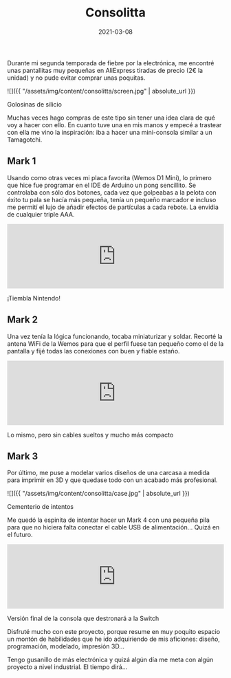 ﻿---
layout: post
title: Consolitta
date: 2021-03-08
description: Mucho conocimiento en un espacio muy pequeñito
img: assets/img/cover/consolitta.jpg
tags: [DIY]
status: published
---

Durante mi segunda temporada de fiebre por la electrónica, me encontré unas pantallitas muy pequeñas en AliExpress tiradas de precio (2€ la unidad) y no pude evitar comprar unas poquitas.

![]({{ "/assets/img/content/consolitta/screen.jpg" | absolute_url }})
<p class="image-caption">Golosinas de silicio</p>

Muchas veces hago compras de este tipo sin tener una idea clara de qué voy a hacer con ello. En cuanto tuve una en mis manos y empecé a trastear con ella me vino la inspiración: iba a hacer una mini-consola similar a un Tamagotchi.

## Mark 1
Usando como otras veces mi placa favorita (Wemos D1 Mini), lo primero que hice fue programar en el IDE de Arduino un pong sencillito. Se controlaba con sólo dos botones, cada vez que golpeabas a la pelota con éxito tu pala se hacía más pequeña, tenía un pequeño marcador e incluso me permití el lujo de añadir efectos de partículas a cada rebote. La envidia de cualquier triple AAA.

<div class="video-container">
  <iframe style="width: 100%;" src="https://www.youtube.com/embed/h5rrQGdH1ZA?rel=0" frameborder="0" gesture="media" allow="encrypted-media" allowfullscreen></iframe>
</div>
<p class="image-caption">¡Tiembla Nintendo!</p>

## Mark 2
Una vez tenía la lógica funcionando, tocaba miniaturizar y soldar. Recorté la antena WiFi de la Wemos para que el perfil fuese tan pequeño como el de la pantalla y fijé todas las conexiones con buen y fiable estaño.

<div class="video-container">
  <iframe style="width: 100%;" src="https://www.youtube.com/embed/rZoSZrTkNFo?rel=0" frameborder="0" gesture="media" allow="encrypted-media" allowfullscreen></iframe>
</div>
<p class="image-caption">Lo mismo, pero sin cables sueltos y mucho más compacto</p>

## Mark 3
Por último, me puse a modelar varios diseños de una carcasa a medida para imprimir en 3D y que quedase todo con un acabado más profesional.

![]({{ "/assets/img/content/consolitta/case.jpg" | absolute_url }})
<p class="image-caption">Cementerio de intentos</p>

Me quedó la espinita de intentar hacer un Mark 4 con una pequeña pila para que no hiciera falta conectar el cable USB de alimentación... Quizá en el futuro.

<div class="video-container">
  <iframe style="width: 100%;" src="https://www.youtube.com/embed/WFwM54uZntM?rel=0" frameborder="0" gesture="media" allow="encrypted-media" allowfullscreen></iframe>
</div>
<p class="image-caption">Versión final de la consola que destronará a la Switch</p>

Disfruté mucho con este proyecto, porque resume en muy poquito espacio un montón de habilidades que he ido adquiriendo de mis aficiones: diseño, programación, modelado, impresión 3D...

Tengo gusanillo de más electrónica y quizá algún día me meta con algún proyecto a nivel industrial. El tiempo dirá...




<!-- Sample image embed
![]({{ "/assets/img/content/cardcreatorproto.png" | absolute_url }})
<p class="image-caption">Image caption</p>
-->

<!-- Sample blockquote
<blockquote>
Del juego de cartas me olvidé poco después de empezar la aplicación.
</blockquote>
-->

<!-- Sample responsive video embed
<div class="video-container">
  <iframe style="width: 100%;" src="https://www.youtube.com/embed/liMw3yfeTdo?rel=0" frameborder="0" gesture="media" allow="encrypted-media" allowfullscreen></iframe>
</div>
<p class="image-caption">¡Trailer 2.0, con mucho swing!</p>
-->